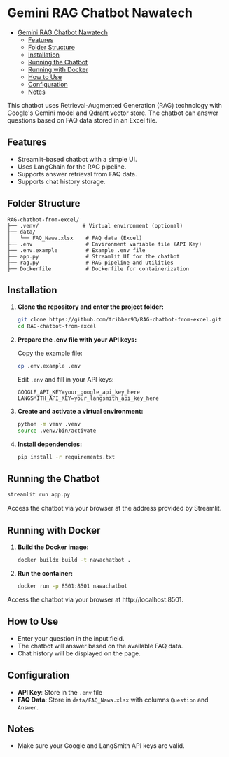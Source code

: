 # Gemini RAG Chatbot Nawatech

- [Gemini RAG Chatbot Nawatech](#gemini-rag-chatbot-nawatech)
  - [Features](#features)
  - [Folder Structure](#folder-structure)
  - [Installation](#installation)
  - [Running the Chatbot](#running-the-chatbot)
  - [Running with Docker](#running-with-docker)
  - [How to Use](#how-to-use)
  - [Configuration](#configuration)
  - [Notes](#notes)

This chatbot uses Retrieval-Augmented Generation (RAG) technology with Google's Gemini model and Qdrant vector store. The chatbot can answer questions based on FAQ data stored in an Excel file.

## Features

- Streamlit-based chatbot with a simple UI.
- Uses LangChain for the RAG pipeline.
- Supports answer retrieval from FAQ data.
- Supports chat history storage.

## Folder Structure

```
RAG-chatbot-from-excel/
├── .venv/              # Virtual environment (optional)
├── data/
│   └── FAQ_Nawa.xlsx    # FAQ data (Excel)
├── .env                 # Environment variable file (API Key)
├── .env.example         # Example .env file
├── app.py               # Streamlit UI for the chatbot
├── rag.py               # RAG pipeline and utilities
├── Dockerfile           # Dockerfile for containerization
```

## Installation

1. **Clone the repository and enter the project folder:**

   ```bash
   git clone https://github.com/tribber93/RAG-chatbot-from-excel.git
   cd RAG-chatbot-from-excel
   ```

2. **Prepare the .env file with your API keys:**

   Copy the example file:

   ```bash
   cp .env.example .env
   ```

   Edit `.env` and fill in your API keys:

   ```env
   GOOGLE_API_KEY=your_google_api_key_here
   LANGSMITH_API_KEY=your_langsmith_api_key_here
   ```

3. **Create and activate a virtual environment:**

   ```bash
   python -m venv .venv
   source .venv/bin/activate
   ```

4. **Install dependencies:**

   ```bash
   pip install -r requirements.txt
   ```

## Running the Chatbot

```bash
streamlit run app.py
```

Access the chatbot via your browser at the address provided by Streamlit.

## Running with Docker

1. **Build the Docker image:**

   ```bash
   docker buildx build -t nawachatbot .
   ```

2. **Run the container:**

   ```bash
   docker run -p 8501:8501 nawachatbot
   ```

Access the chatbot via your browser at http://localhost:8501.

## How to Use

- Enter your question in the input field.
- The chatbot will answer based on the available FAQ data.
- Chat history will be displayed on the page.

## Configuration

- **API Key**: Store in the `.env` file
- **FAQ Data**: Store in `data/FAQ_Nawa.xlsx` with columns `Question` and `Answer`.

## Notes

- Make sure your Google and LangSmith API keys are valid.
